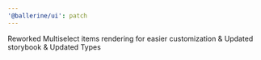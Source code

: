 ```yaml
---
'@ballerine/ui': patch
---
```


Reworked Multiselect items rendering for easier customization & Updated storybook & Updated Types
